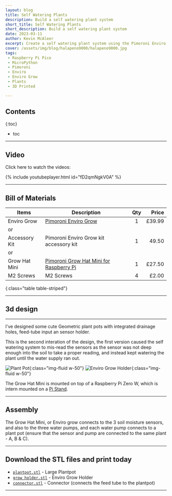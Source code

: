```yaml
---
layout: blog
title: Self Watering Plants
description: Build a self watering plant system
short_title: Self Watering Plants
short_description: Build a self watering plant system
date: 2023-03-11
author: Kevin McAleer
excerpt: Create a self watering plant system using the Pimoroni Enviro Grow
cover: /assets/img/blog/halapeno9000/halapeno9000.jpg
tags: 
 - Raspberry Pi Pico
 - MicroPython
 - Pimoroni
 - Enviro
 - Enviro Grow
 - Plants
 - 3D Printed

---
```


## Contents

{:toc}
* toc

---

## Video

Click here to watch the videos:

{% include youtubeplayer.html id="fD2qmNgkV0A" %}

---

## Bill of Materials

Items         | Description                                                            | Qty |  Price
--------------|------------------------------------------------------------------------|:---:|------:
Enviro Grow   | [Pimoroni Enviro Grow](https://collabs.shop/gwdrum)                    |  1  | £39.99
or            |                                                                        |     |       
Accessory Kit | Pimoroni Enviro Grow kit accessory kit                                 |  1  |  49.50
or            |                                                                        |     |       
Grow Hat Mini | [Pimoroni Grow Hat Mini for Raspberry Pi](https://collabs.shop/kwfxqa) |  1  | £27.50
M2 Screws     | M2 Screws                                                              |  4  |  £2.00
{:class="table table-striped"}

---

## 3d design

---

I've designed some cute Geometric plant pots with integrated drainage holes, feed-tube input an sensor holder.

This is the second interation of the design, the first version caused the self watering system to mis-read the sensors as the sensor was not deep enough into the soil to take a proper reading, and instead kept watering the plant until the water supply ran out.

![Plant Pot](/assets/img/blog/halapeno9000/growholder01.jpg){:class="img-fluid w-50"}
![Enviro Grow Holder](/assets/img/blog/halapeno9000/growholder02.jpg){:class="img-fluid w-50"}

The Grow Hat Mini is mounted on top of a Raspberry Pi Zero W, which is intern mounted on a [Pi Stand](/blog/pistands.html).

---

## Assembly

The Grow Hat Mini, or Enviro grow connects to the 3 soil moisture sensors, and also to the three water pumps, and each water pump connects to a plant pot (ensure that the sensor and pump are connected to the same plant - A, B & C).

---

## Download the STL files and print today

* [`plantpot.stl`](/assets/stl/halapeno9000/plantpot.stl) - Large Plantpot
* [`grow holder.stl`](/assets/stl/halapeno9000/grow_holder.stl) - Enviro Grow Holder
* [`connector.stl`](/assets/stl/halapeno9000/connector.stl) - Connector (connects the feed tube to the plantpot)

---

